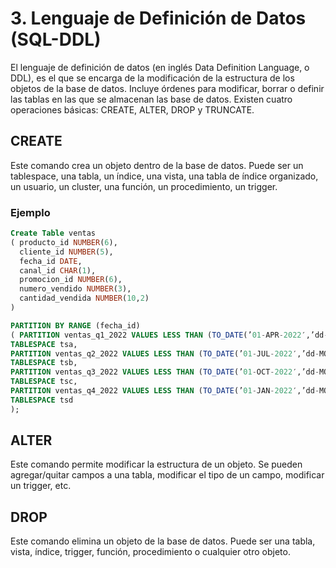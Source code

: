 # 3. Lenguaje de Definición de Datos (SQL-DDL)

El lenguaje de definición de datos (en inglés Data Definition Language, o DDL), es el que
se encarga de la modificación de la  estructura de los objetos de la base de datos. Incluye
órdenes para modificar, borrar o definir las tablas en las que se almacenan las base de datos.
Existen cuatro operaciones básicas: CREATE, ALTER, DROP y TRUNCATE.

## CREATE

Este comando crea un objeto dentro de la base de datos. Puede ser un tablespace, una tabla,
un índice, una vista, una tabla de índice organizado, un usuario, un cluster,  una función,
un procedimiento, un trigger.

### Ejemplo

```sql
Create Table ventas  
( producto_id NUMBER(6),  
  cliente_id NUMBER(5),  
  fecha_id DATE,  
  canal_id CHAR(1),  
  promocion_id NUMBER(6), 
  numero_vendido NUMBER(3),  
  cantidad_vendida NUMBER(10,2)
)

PARTITION BY RANGE (fecha_id)
( PARTITION ventas_q1_2022 VALUES LESS THAN (TO_DATE(’01-APR-2022′,’dd-MON-yyyy’))  
TABLESPACE tsa,
PARTITION ventas_q2_2022 VALUES LESS THAN (TO_DATE(’01-JUL-2022′,’dd-MON-yyyy’))  
TABLESPACE tsb,
PARTITION ventas_q3_2022 VALUES LESS THAN (TO_DATE(’01-OCT-2022′,’dd-MON-yyyy’))  
TABLESPACE tsc,
PARTITION ventas_q4_2022 VALUES LESS THAN (TO_DATE(’01-JAN-2022′,’dd-MON-yyyy’))  
TABLESPACE tsd
);  
```

## ALTER

Este comando permite modificar la estructura de un objeto. Se pueden agregar/quitar campos
a una tabla, modificar el tipo de un campo, modificar un trigger, etc.

## DROP

Este comando elimina un objeto de la base de datos. Puede ser una tabla, vista, índice,
trigger, función, procedimiento o cualquier otro objeto.
